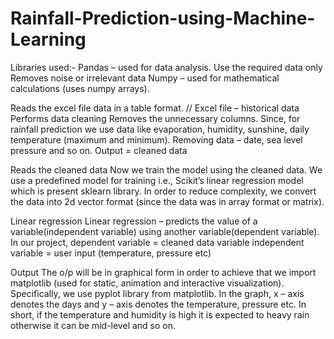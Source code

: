 # Rainfall-Prediction-using-Machine-Learning

Libraries used:-
Pandas – used for data analysis.
Use the required data only
Removes noise or irrelevant data
Numpy – used for mathematical calculations (uses numpy arrays).

Reads the excel file data in a table format. // Excel file – historical data
Performs data cleaning
Removes the unnecessary columns. Since, for rainfall prediction we use data like evaporation, humidity, sunshine, daily temperature (maximum and minimum). 
Removing data – date, sea level pressure and so on.
Output = cleaned data

Reads the cleaned data
Now we train the model using the cleaned data. 
We use a predefined model for training i.e., Scikit’s linear regression model which is present sklearn library.
In order to reduce complexity, we convert the data into 2d vector format (since the data was in array format or matrix).

Linear regression
Linear regression – predicts the value of a variable(independent variable) using another variable(dependent variable).
In our project,
dependent variable = cleaned data variable 
independent variable = user input (temperature, pressure etc)

Output
The o/p will be in graphical form in order to achieve that we import matplotlib (used for static, animation and interactive visualization).
Specifically, we use pyplot library from matplotlib.
In the graph, x – axis denotes the days and y – axis denotes the temperature, pressure etc. 
In short, if the temperature and humidity is high it is expected to heavy rain otherwise it can be mid-level and so on.
